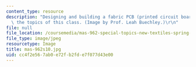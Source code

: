 ```yaml
---
content_type: resource
description: "Designing and building a fabric PCB (printed circuit board) is one of\
  \ the topics of this class. (Image by Prof. Leah Buechley.)\r\n"
file: null
file_location: /coursemedia/mas-962-special-topics-new-textiles-spring-2010/cc4f2e567ab0e72fb2fde7f077d43e00_mas-962s10.jpg
file_type: image/jpeg
resourcetype: Image
title: mas-962s10.jpg
uid: cc4f2e56-7ab0-e72f-b2fd-e7f077d43e00
---
```


